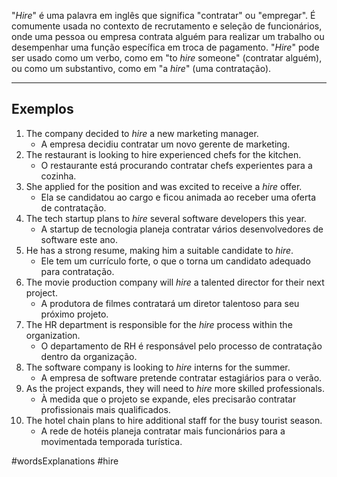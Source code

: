 "*Hire*" é uma palavra em inglês que significa "contratar" ou "empregar". É comumente usada no contexto de recrutamento e seleção de funcionários, onde uma pessoa ou empresa contrata alguém para realizar um trabalho ou desempenhar uma função específica em troca de pagamento. "*Hire*" pode ser usado como um verbo, como em "to *hire* someone" (contratar alguém), ou como um substantivo, como em "a *hire*" (uma contratação).

---

## Exemplos

1. The company decided to _hire_ a new marketing manager.
	- A empresa decidiu contratar um novo gerente de marketing.
2. The restaurant is looking to hire experienced chefs for the kitchen.
	- O restaurante está procurando contratar chefs experientes para a cozinha.
3. She applied for the position and was excited to receive a _hire_ offer.
	- Ela se candidatou ao cargo e ficou animada ao receber uma oferta de contratação.
4. The tech startup plans to _hire_ several software developers this year.
	- A startup de tecnologia planeja contratar vários desenvolvedores de software este ano.
5. He has a strong resume, making him a suitable candidate to _hire_.
	- Ele tem um currículo forte, o que o torna um candidato adequado para contratação.
6. The movie production company will _hire_ a talented director for their next project.
	- A produtora de filmes contratará um diretor talentoso para seu próximo projeto.
7. The HR department is responsible for the _hire_ process within the organization.
	- O departamento de RH é responsável pelo processo de contratação dentro da organização.
8. The software company is looking to _hire_ interns for the summer.
	- A empresa de software pretende contratar estagiários para o verão.
9. As the project expands, they will need to _hire_ more skilled professionals.
	- À medida que o projeto se expande, eles precisarão contratar profissionais mais qualificados.
10. The hotel chain plans to hire additional staff for the busy tourist season.
	- A rede de hotéis planeja contratar mais funcionários para a movimentada temporada turística.

#wordsExplanations 
#hire